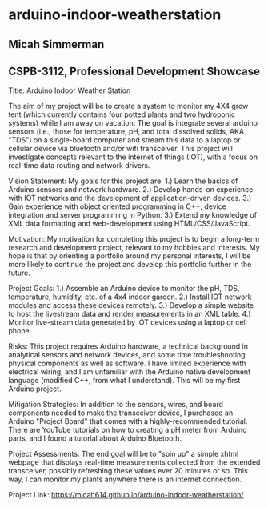 # arduino-indoor-weatherstation

<h2>Micah Simmerman</h2>

<h2>CSPB-3112, Professional Development Showcase</h2>

Title: Arduino Indoor Weather Station 

The aim of my project will be to create a system to monitor my 4X4 grow tent (which currently contains four potted plants and two hydroponic systems) while I am away on vacation. The goal is integrate several arduino sensors (i.e., those for temperature, pH, and total dissolved solids, AKA &#34;TDS&#34;) on a single-board computer and stream this data to a laptop or cellular device via bluetooth and/or wifi transceiver. This project will investigate concepts relevant to the internet of things (IOT), with a focus on real-time data routing and network drivers.

Vision Statement: My goals for this project are: 1.) Learn the basics of Arduino sensors and network hardware. 2.) Develop hands-on experience with IOT networks and the development of application-driven devices. 3.) Gain experience with object oriented programming in C&#43;&#43;; device integration and server programming in Python. 3.) Extend my knowledge of XML data formatting and web-development using HTML/CSS/JavaScript.

Motivation: My motivation for completing this project is to begin a long-term research and development project, relevant to my hobbies and interests. My hope is that by orienting a portfolio around my personal interests, I will be more likely to continue the project and develop this portfolio further in the future.

Project Goals: 1.) Assemble an Arduino device to monitor the pH, TDS, temperature, humidity, etc. of a 4x4 indoor garden. 2.) Install IOT network modules and access these devices remotely. 3.) Develop a simple website to host the livestream data and render measurements in an XML table. 4.) Monitor live-stream data generated by IOT devices using a laptop or cell phone.

Risks: This project requires Arduino hardware, a technical background in analytical sensors and network devices, and some time troubleshooting physical components as well as software. I have limited experience with electrical wiring, and I am unfamiliar with the Arduino native development language (modified C&#43;&#43;, from what I understand). This will be my first Arduino project.

Mitigation Strategies: In addition to the sensors, wires, and board components needed to make the transceiver device, I purchased an Arduino &#34;Project Board&#34; that comes with a highly-recommended tutorial. There are YouTube tutorials on how to creating a pH meter from Arduino parts, and I found a tutorial about Arduino Bluetooth. 

Project Assessments: The end goal will be to &#34;spin up&#34; a simple xhtml webpage that displays real-time measurements collected from the extended transceiver, possibly refreshing these values ever 20 minutes or so. This way, I can monitor my plants anywhere there is an internet connection.

Project Link: https://micah614.github.io/arduino-indoor-weatherstation/
